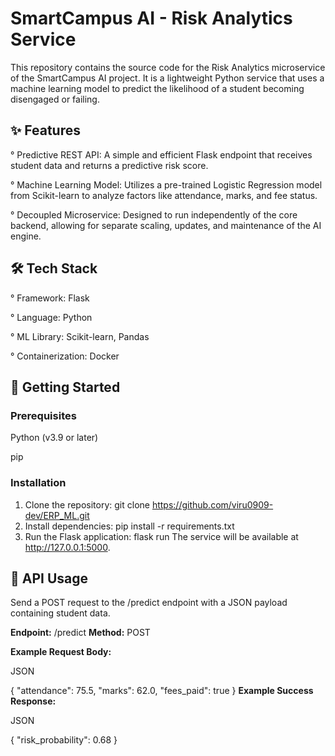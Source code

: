 # SmartCampus AI - Risk Analytics Service

This repository contains the source code for the Risk Analytics microservice of the SmartCampus AI project. It is a lightweight Python service that uses a machine learning model to predict the likelihood of a student becoming disengaged or failing.

## ✨ Features

° Predictive REST API: A simple and efficient Flask endpoint that receives student data and returns a predictive risk score.

° Machine Learning Model: Utilizes a pre-trained Logistic Regression model from Scikit-learn to analyze factors like attendance, marks, and fee status.

° Decoupled Microservice: Designed to run independently of the core backend, allowing for separate scaling, updates, and maintenance of the AI engine.

## 🛠️ Tech Stack

° Framework: Flask

° Language: Python

° ML Library: Scikit-learn, Pandas

° Containerization: Docker

## 🚀 Getting Started

### Prerequisites

Python (v3.9 or later)

pip

### Installation
1. Clone the repository:
git clone https://github.com/viru0909-dev/ERP_ML.git
2. Install dependencies:
pip install -r requirements.txt
3. Run the Flask application:
flask run
The service will be available at http://127.0.0.1:5000.

## 🔌 API Usage

Send a POST request to the /predict endpoint with a JSON payload containing student data.

**Endpoint:** /predict
**Method:** POST

**Example Request Body:**

JSON

{
  "attendance": 75.5,
  "marks": 62.0,
  "fees_paid": true
}
**Example Success Response:**

JSON

{
  "risk_probability": 0.68
}
